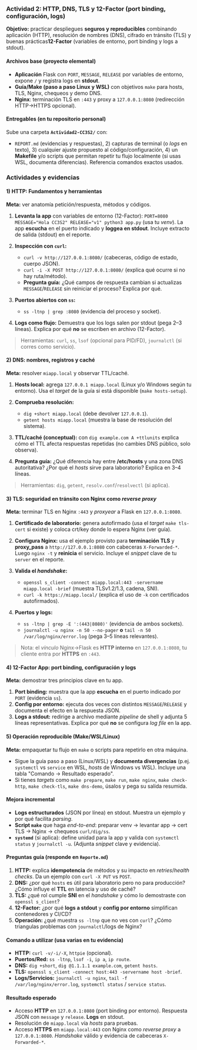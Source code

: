 ### Actividad 2:  HTTP, DNS, TLS y 12-Factor (port binding, configuración, logs)

**Objetivo:** practicar despliegues **seguros y reproducibles** combinando aplicación (HTTP), resolución de nombres (DNS), cifrado en tránsito (TLS) y buenas prácticas**12-Factor** (variables de entorno, port binding y logs a stdout).

#### Archivos base (proyecto elemental)

* **Aplicación** Flask con `PORT`, `MESSAGE`, `RELEASE` por variables de entorno, expone `/` y registra logs en **stdout**.
* **Guía/Make (paso a paso Linux y WSL)** con objetivos `make` para hosts, TLS, Nginx, chequeos y demo DNS.
* **Nginx**: terminación TLS en `:443` y proxy a `127.0.0.1:8080` (redirección HTTP->HTTPS opcional).

#### Entregables (en tu repositorio personal)

Sube una carpeta **`Actividad2-CC3S2/`** con:

- `REPORT.md` (evidencias y respuestas), 2) capturas de terminal (o *logs* en texto), 3) cualquier ajuste propuesto al código/configuración, 4) un **Makefile** y/o scripts que permitan repetir tu flujo localmente (si usas WSL, documenta diferencias). Referencia comandos exactos usados.


### Actividades y evidencias

#### 1) HTTP: Fundamentos y herramientas

**Meta:** ver anatomía petición/respuesta, métodos y códigos.

1. **Levanta la app** con variables de entorno (12-Factor):
   `PORT=8080 MESSAGE="Hola CC3S2" RELEASE="v1" python3 app.py` (usa tu *venv*). La app **escucha** en el puerto indicado y **loggea en stdout**. Incluye extracto de salida (stdout) en el reporte.
3. **Inspección con `curl`:**

   * `curl -v http://127.0.0.1:8080/` (cabeceras, código de estado, cuerpo JSON).
   * `curl -i -X POST http://127.0.0.1:8080/` (explica qué ocurre si no hay ruta/método).
   * **Pregunta guía:** ¿Qué campos de respuesta cambian si actualizas `MESSAGE`/`RELEASE` sin reiniciar el proceso? Explica por qué.
4. **Puertos abiertos con `ss`:**

   * `ss -ltnp | grep :8080` (evidencia del proceso y socket).
5. **Logs como flujo:** Demuestra que los logs salen por stdout (pega 2–3 líneas). Explica por qué **no** se escriben en archivo (12-Factor).

> Herramientas: `curl`, `ss`, `lsof` (opcional para PID/FD), `journalctl` (si corres como servicio).


#### 2) DNS: nombres, registros y caché

**Meta:** resolver `miapp.local` y observar TTL/caché.

1. **Hosts local:** agrega `127.0.0.1 miapp.local` (Linux y/o Windows según tu entorno). Usa el *target* de la guía si está disponible (`make hosts-setup`).
2. **Comprueba resolución:**

   * `dig +short miapp.local` (debe devolver `127.0.0.1`).
   * `getent hosts miapp.local` (muestra la base de resolución del sistema).
3. **TTL/caché (conceptual):** con `dig example.com A +ttlunits` explica cómo el TTL afecta respuestas repetidas (no cambies DNS público, solo observa).
4. **Pregunta guía:** ¿Qué diferencia hay entre **/etc/hosts** y una zona DNS autoritativa? ¿Por qué el *hosts* sirve para laboratorio? Explica en 3–4 líneas.

> Herramientas: `dig`, `getent`, `resolv.conf`/`resolvectl` (si aplica).


#### 3) TLS: seguridad en tránsito con Nginx como *reverse proxy*

**Meta:** terminar TLS en Nginx `:443` y *proxyear* a Flask en `127.0.0.1:8080`.

1. **Certificado de laboratorio:** genera autofirmado (usa el *target* `make tls-cert` si existe) y coloca crt/key donde lo espera Nginx (ver guía).
2. **Configura Nginx:** usa el ejemplo provisto para **terminación TLS** y **proxy\_pass** a `http://127.0.0.1:8080` con cabeceras `X-Forwarded-*`. Luego `nginx -t` y **reinicia** el servicio.
   Incluye el *snippet* clave de tu `server` en el reporte.
3. **Valida el *handshake*:**

   * `openssl s_client -connect miapp.local:443 -servername miapp.local -brief` (muestra TLSv1.2/1.3, cadena, SNI).
   * `curl -k https://miapp.local/` (explica el uso de `-k` con certificados autofirmados).
5. **Puertos y logs:**

   * `ss -ltnp | grep -E ':(443|8080)'` (evidencia de ambos sockets).
   * `journalctl -u nginx -n 50 --no-pager` **o** `tail -n 50 /var/log/nginx/error.log` (pega 3–5 líneas relevantes).

> Nota: el *vínculo*  Nginx->Flask es **HTTP interno** en `127.0.0.1:8080`, tu cliente entra por **HTTPS** en `:443`.

#### 4) 12-Factor App: port binding, configuración y logs

**Meta:** demostrar tres principios clave en tu app.

1. **Port binding:** muestra que la app **escucha** en el puerto indicado por `PORT` (evidencia `ss`).
2. **Config por entorno:** ejecuta dos veces con distintos `MESSAGE`/`RELEASE` y documenta el efecto en la respuesta JSON.
3. **Logs a stdout:** redirige a archivo mediante *pipeline* de shell y adjunta 5 líneas representativas. Explica por qué **no** se configura *log file* en la app.

#### 5) Operación reproducible (Make/WSL/Linux)

**Meta:** empaquetar tu flujo en `make` o scripts para repetirlo en otra máquina.

* Sigue la guía paso a paso (Linux/WSL) y **documenta divergencias** (p.ej. `systemctl` vs `service` en WSL, *hosts* de Windows vs WSL).
  Incluye una tabla "Comando -> Resultado esperado".
* Si tienes *targets* como `make prepare`, `make run`, `make nginx`, `make check-http`, `make check-tls`, `make dns-demo`, úsalos y pega su salida resumida.

#### Mejora incremental 

* **Logs estructurados** (JSON por línea) en stdout. Muestra un ejemplo y por qué facilita *parsing*.
* **Script `make`** que haga *end-to-end*: preparar venv -> levantar app -> cert TLS -> Nginx -> chequeos `curl/dig/ss`.
* **`systemd`** (si aplica): define unidad para la app y valida con `systemctl status` y `journalctl -u`. (Adjunta *snippet* clave y evidencia).

#### Preguntas guía (responde en `Reporte.md`)

1. **HTTP:** explica **idempotencia** de métodos y su impacto en *retries*/*health checks*. Da un ejemplo con `curl -X PUT` vs `POST`.
2. **DNS:** ¿por qué `hosts` es útil para laboratorio pero no para producción? ¿Cómo influye el **TTL** en latencia y uso de caché?
3. **TLS:** ¿qué rol cumple **SNI** en el *handshake* y cómo lo demostraste con `openssl s_client`?
4. **12-Factor:** ¿por qué **logs a stdout** y **config por entorno** simplifican contenedores y CI/CD?
5. **Operación:** ¿qué muestra `ss -ltnp` que no ves con `curl`? ¿Cómo triangulas problemas con `journalctl`/logs de Nginx?


#### Comando a utilizar (usa varias en tu evidencia)

* **HTTP:** `curl -v/-i/-X`, `httpie` (opcional).
* **Puertos/Red:** `ss -ltnp`, `lsof -i`, `ip a`, `ip route`.
* **DNS:** `dig +short`, `dig @1.1.1.1 example.com`, `getent hosts`.
* **TLS:** `openssl s_client -connect host:443 -servername host -brief`.
* **Logs/Servicios:** `journalctl -u nginx`, `tail -f /var/log/nginx/error.log`, `systemctl status` / `service status`.

#### Resultado esperado

* Acceso **HTTP** en `127.0.0.1:8080` (port binding por entorno). Respuesta JSON con `message` y `release`. **Logs** en stdout.
* Resolución de `miapp.local` vía *hosts* para pruebas.
* Acceso **HTTPS** en `miapp.local:443` con Nginx como *reverse proxy* a `127.0.0.1:8080`. *Handshake* válido y evidencia de cabeceras `X-Forwarded-*`.